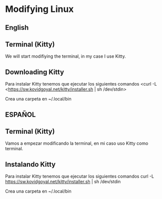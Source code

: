 # Modifying Linux

## English

## Terminal (Kitty)

We will start modifiying the terminal, in my case I use Kitty.

## Downloading Kitty

Para instalar Kitty tenemos que ejecutar los siguientes comandos
<curl -L <<https://sw.kovidgoyal.net/kitty/installer.sh> | sh /dev/stdin>

Crea una carpeta en ~/.local/bin

## ESPAÑOL

## Terminal (Kitty)

Vamos a empezar modificando la terminal, en mi caso uso Kitty como terminal.

## Instalando Kitty

Para instalar Kitty tenemos que ejecutar los siguientes comandos
curl -L <https://sw.kovidgoyal.net/kitty/installer.sh> | sh /dev/stdin

Crea una carpeta en ~/.local/bin
